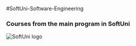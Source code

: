 #SoftUni-Software-Engineering

### Courses from the main program in SoftUni

![SoftUni logo](C:\Users\LEGION\Desktop\softuni.png "SoftUni logo")